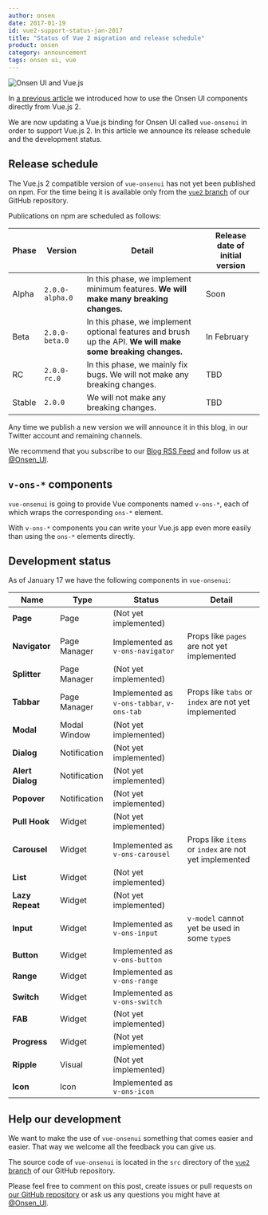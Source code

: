 ```yaml
---
author: onsen
date: 2017-01-19
id: vue2-support-status-jan-2017
title: "Status of Vue 2 migration and release schedule"
product: onsen
category: announcement
tags: onsen ui, vue
---
```


![Onsen UI and Vue.js](https://onsen.io/blog/content/images/2016/Aug/onsen_vue.png)

In [a previous article](https://onsen.io/blog/onsen-ui-vue-2/) we introduced how to use the Onsen UI components directly from Vue.js 2.

We are now updating a Vue.js binding for Onsen UI called `vue-onsenui` in order to support Vue.js 2.
In this article we announce its release schedule and the development status.

<!-- more -->

## Release schedule

The Vue.js 2 compatible version of `vue-onsenui` has not yet been published on npm.
For the time being it is available only from the [`vue2` branch](https://github.com/OnsenUI/OnsenUI/tree/vue2/bindings/vue) of our GitHub repository.

Publications on npm are scheduled as follows:

|Phase|Version|Detail|Release date of initial version|
|-|-|-|-|
|Alpha|`2.0.0-alpha.0`|In this phase, we implement minimum features. **We will make many breaking changes.**|Soon|
|Beta|`2.0.0-beta.0`|In this phase, we implement optional features and brush up the API. **We will make some breaking changes.**|In February|
|RC|`2.0.0-rc.0`|In this phase, we mainly fix bugs. We will not make any breaking changes.|TBD|
|Stable|`2.0.0`|We will not make any breaking changes.|TBD|

Any time we publish a new version we will announce it in this blog, in our Twitter account and remaining channels.

We recommend that you subscribe to our [Blog RSS Feed](https://onsen.io/blog/rss.xml) and follow us at [@Onsen_UI](https://twitter.com/Onsen_UI).

## `v-ons-*` components

`vue-onsenui` is going to provide Vue components named `v-ons-*`, each of which wraps the corresponding `ons-*` element.

With `v-ons-*` components you can write your Vue.js app even more easily than using the `ons-*` elements directly.

## Development status

As of January 17 we have the following components in `vue-onsenui`:

|Name|Type|Status|Detail|
|-|-|-|-|
|**Page**|Page|(Not yet implemented)||
|**Navigator**|Page Manager|Implemented as `v-ons-navigator`| Props like `pages` are not yet implemented |
|**Splitter**|Page Manager|(Not yet implemented)||
|**Tabbar**|Page Manager|Implemented as `v-ons-tabbar`, `v-ons-tab`| Props like `tabs` or `index` are not yet implemented |
|**Modal**|Modal Window|(Not yet implemented)||
|**Dialog**|Notification|(Not yet implemented)||
|**Alert Dialog**|Notification|(Not yet implemented)||
|**Popover**|Notification|(Not yet implemented)||
|**Pull Hook**|Widget|(Not yet implemented)||
|**Carousel**|Widget|Implemented as `v-ons-carousel`| Props like `items` or `index` are not yet implemented |
|**List**|Widget|(Not yet implemented)||
|**Lazy Repeat**|Widget|(Not yet implemented)||
|**Input**|Widget|Implemented as `v-ons-input`| `v-model` cannot yet be used in some `type`s |
|**Button**|Widget|Implemented as `v-ons-button`||
|**Range**|Widget|Implemented as `v-ons-range`||
|**Switch**|Widget|Implemented as `v-ons-switch`||
|**FAB**|Widget|(Not yet implemented)||
|**Progress**|Widget|(Not yet implemented)||
|**Ripple**|Visual|(Not yet implemented)||
|**Icon**|Icon|Implemented as `v-ons-icon`|||

## Help our development

We want to make the use of `vue-onsenui` something that comes easier and easier.
That way we welcome all the feedback you can give us.

The source code of `vue-onsenui` is located in the `src` directory of the [`vue2` branch](https://github.com/OnsenUI/OnsenUI/tree/vue2/bindings/vue) of our GitHub repository.

Please feel free to comment on this post, create issues or pull requests on [our GitHub repository](https://github.com/OnsenUI/OnsenUI) or ask us any questions you might have at [@Onsen_UI](https://twitter.com/Onsen_UI).
